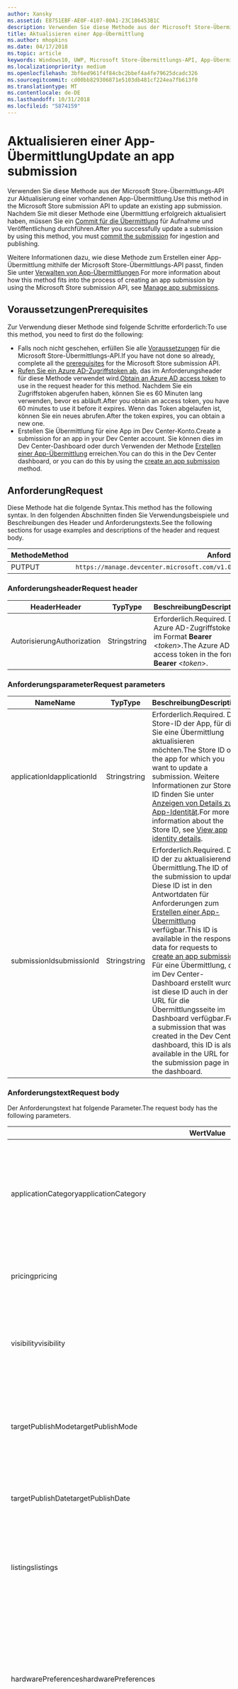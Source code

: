 ```yaml
---
author: Xansky
ms.assetid: E8751EBF-AE0F-4107-80A1-23C186453B1C
description: Verwenden Sie diese Methode aus der Microsoft Store-Übermittlungs-API zur Aktualisierung einer vorhandenen App-Übermittlung.
title: Aktualisieren einer App-Übermittlung
ms.author: mhopkins
ms.date: 04/17/2018
ms.topic: article
keywords: Windows10, UWP, Microsoft Store-Übermittlungs-API, App-Übermittlung, Aktualisieren
ms.localizationpriority: medium
ms.openlocfilehash: 3bf6ed961f4f84cbc2bbef4a4fe79625dcadc326
ms.sourcegitcommit: cd00bb829306871e5103db481cf224ea7fb613f0
ms.translationtype: MT
ms.contentlocale: de-DE
ms.lasthandoff: 10/31/2018
ms.locfileid: "5874159"
---
```

# <a name="update-an-app-submission"></a><span data-ttu-id="8a583-104">Aktualisieren einer App-Übermittlung</span><span class="sxs-lookup"><span data-stu-id="8a583-104">Update an app submission</span></span>

<span data-ttu-id="8a583-105">Verwenden Sie diese Methode aus der Microsoft Store-Übermittlungs-API zur Aktualisierung einer vorhandenen App-Übermittlung.</span><span class="sxs-lookup"><span data-stu-id="8a583-105">Use this method in the Microsoft Store submission API to update an existing app submission.</span></span> <span data-ttu-id="8a583-106">Nachdem Sie mit dieser Methode eine Übermittlung erfolgreich aktualisiert haben, müssen Sie ein [Commit für die Übermittlung](commit-an-app-submission.md) für Aufnahme und Veröffentlichung durchführen.</span><span class="sxs-lookup"><span data-stu-id="8a583-106">After you successfully update a submission by using this method, you must [commit the submission](commit-an-app-submission.md) for ingestion and publishing.</span></span>

<span data-ttu-id="8a583-107">Weitere Informationen dazu, wie diese Methode zum Erstellen einer App-Übermittlung mithilfe der Microsoft Store-Übermittlungs-API passt, finden Sie unter [Verwalten von App-Übermittlungen](manage-app-submissions.md).</span><span class="sxs-lookup"><span data-stu-id="8a583-107">For more information about how this method fits into the process of creating an app submission by using the Microsoft Store submission API, see [Manage app submissions](manage-app-submissions.md).</span></span>

## <a name="prerequisites"></a><span data-ttu-id="8a583-108">Voraussetzungen</span><span class="sxs-lookup"><span data-stu-id="8a583-108">Prerequisites</span></span>

<span data-ttu-id="8a583-109">Zur Verwendung dieser Methode sind folgende Schritte erforderlich:</span><span class="sxs-lookup"><span data-stu-id="8a583-109">To use this method, you need to first do the following:</span></span>

* <span data-ttu-id="8a583-110">Falls noch nicht geschehen, erfüllen Sie alle [Voraussetzungen](create-and-manage-submissions-using-windows-store-services.md#prerequisites) für die Microsoft Store-Übermittlungs-API.</span><span class="sxs-lookup"><span data-stu-id="8a583-110">If you have not done so already, complete all the [prerequisites](create-and-manage-submissions-using-windows-store-services.md#prerequisites) for the Microsoft Store submission API.</span></span>
* <span data-ttu-id="8a583-111">[Rufen Sie ein Azure AD-Zugriffstoken ab](create-and-manage-submissions-using-windows-store-services.md#obtain-an-azure-ad-access-token), das im Anforderungsheader für diese Methode verwendet wird.</span><span class="sxs-lookup"><span data-stu-id="8a583-111">[Obtain an Azure AD access token](create-and-manage-submissions-using-windows-store-services.md#obtain-an-azure-ad-access-token) to use in the request header for this method.</span></span> <span data-ttu-id="8a583-112">Nachdem Sie ein Zugriffstoken abgerufen haben, können Sie es 60 Minuten lang verwenden, bevor es abläuft.</span><span class="sxs-lookup"><span data-stu-id="8a583-112">After you obtain an access token, you have 60 minutes to use it before it expires.</span></span> <span data-ttu-id="8a583-113">Wenn das Token abgelaufen ist, können Sie ein neues abrufen.</span><span class="sxs-lookup"><span data-stu-id="8a583-113">After the token expires, you can obtain a new one.</span></span>
* <span data-ttu-id="8a583-114">Erstellen Sie Übermittlung für eine App im Dev Center-Konto.</span><span class="sxs-lookup"><span data-stu-id="8a583-114">Create a submission for an app in your Dev Center account.</span></span> <span data-ttu-id="8a583-115">Sie können dies im Dev Center-Dashboard oder durch Verwenden der Methode [Erstellen einer App-Übermittlung](create-an-app-submission.md) erreichen.</span><span class="sxs-lookup"><span data-stu-id="8a583-115">You can do this in the Dev Center dashboard, or you can do this by using the [create an app submission](create-an-app-submission.md) method.</span></span>

## <a name="request"></a><span data-ttu-id="8a583-116">Anforderung</span><span class="sxs-lookup"><span data-stu-id="8a583-116">Request</span></span>

<span data-ttu-id="8a583-117">Diese Methode hat die folgende Syntax.</span><span class="sxs-lookup"><span data-stu-id="8a583-117">This method has the following syntax.</span></span> <span data-ttu-id="8a583-118">In den folgenden Abschnitten finden Sie Verwendungsbeispiele und Beschreibungen des Header und Anforderungstexts.</span><span class="sxs-lookup"><span data-stu-id="8a583-118">See the following sections for usage examples and descriptions of the header and request body.</span></span>

| <span data-ttu-id="8a583-119">Methode</span><span class="sxs-lookup"><span data-stu-id="8a583-119">Method</span></span> | <span data-ttu-id="8a583-120">Anforderungs-URI</span><span class="sxs-lookup"><span data-stu-id="8a583-120">Request URI</span></span>                                                      |
|--------|------------------------------------------------------------------|
| <span data-ttu-id="8a583-121">PUT</span><span class="sxs-lookup"><span data-stu-id="8a583-121">PUT</span></span>   | ```https://manage.devcenter.microsoft.com/v1.0/my/applications/{applicationId}/submissions/{submissionId}  ``` |


### <a name="request-header"></a><span data-ttu-id="8a583-122">Anforderungsheader</span><span class="sxs-lookup"><span data-stu-id="8a583-122">Request header</span></span>

| <span data-ttu-id="8a583-123">Header</span><span class="sxs-lookup"><span data-stu-id="8a583-123">Header</span></span>        | <span data-ttu-id="8a583-124">Typ</span><span class="sxs-lookup"><span data-stu-id="8a583-124">Type</span></span>   | <span data-ttu-id="8a583-125">Beschreibung</span><span class="sxs-lookup"><span data-stu-id="8a583-125">Description</span></span>                                                                 |
|---------------|--------|-----------------------------------------------------------------------------|
| <span data-ttu-id="8a583-126">Autorisierung</span><span class="sxs-lookup"><span data-stu-id="8a583-126">Authorization</span></span> | <span data-ttu-id="8a583-127">String</span><span class="sxs-lookup"><span data-stu-id="8a583-127">string</span></span> | <span data-ttu-id="8a583-128">Erforderlich.</span><span class="sxs-lookup"><span data-stu-id="8a583-128">Required.</span></span> <span data-ttu-id="8a583-129">Das Azure AD-Zugriffstoken im Format **Bearer** &lt;*token*&gt;.</span><span class="sxs-lookup"><span data-stu-id="8a583-129">The Azure AD access token in the form **Bearer** &lt;*token*&gt;.</span></span> |


### <a name="request-parameters"></a><span data-ttu-id="8a583-130">Anforderungsparameter</span><span class="sxs-lookup"><span data-stu-id="8a583-130">Request parameters</span></span>

| <span data-ttu-id="8a583-131">Name</span><span class="sxs-lookup"><span data-stu-id="8a583-131">Name</span></span>        | <span data-ttu-id="8a583-132">Typ</span><span class="sxs-lookup"><span data-stu-id="8a583-132">Type</span></span>   | <span data-ttu-id="8a583-133">Beschreibung</span><span class="sxs-lookup"><span data-stu-id="8a583-133">Description</span></span>                                                                 |
|---------------|--------|-----------------------------------------------------------------------------|
| <span data-ttu-id="8a583-134">applicationId</span><span class="sxs-lookup"><span data-stu-id="8a583-134">applicationId</span></span> | <span data-ttu-id="8a583-135">String</span><span class="sxs-lookup"><span data-stu-id="8a583-135">string</span></span> | <span data-ttu-id="8a583-136">Erforderlich.</span><span class="sxs-lookup"><span data-stu-id="8a583-136">Required.</span></span> <span data-ttu-id="8a583-137">Die Store-ID der App, für die Sie eine Übermittlung aktualisieren möchten.</span><span class="sxs-lookup"><span data-stu-id="8a583-137">The Store ID of the app for which you want to update a submission.</span></span> <span data-ttu-id="8a583-138">Weitere Informationen zur Store-ID finden Sie unter [Anzeigen von Details zur App-Identität](https://msdn.microsoft.com/windows/uwp/publish/view-app-identity-details).</span><span class="sxs-lookup"><span data-stu-id="8a583-138">For more information about the Store ID, see [View app identity details](https://msdn.microsoft.com/windows/uwp/publish/view-app-identity-details).</span></span>  |
| <span data-ttu-id="8a583-139">submissionId</span><span class="sxs-lookup"><span data-stu-id="8a583-139">submissionId</span></span> | <span data-ttu-id="8a583-140">String</span><span class="sxs-lookup"><span data-stu-id="8a583-140">string</span></span> | <span data-ttu-id="8a583-141">Erforderlich.</span><span class="sxs-lookup"><span data-stu-id="8a583-141">Required.</span></span> <span data-ttu-id="8a583-142">Die ID der zu aktualisierenden Übermittlung.</span><span class="sxs-lookup"><span data-stu-id="8a583-142">The ID of the submission to update.</span></span> <span data-ttu-id="8a583-143">Diese ID ist in den Antwortdaten für Anforderungen zum [Erstellen einer App-Übermittlung](create-an-app-submission.md) verfügbar.</span><span class="sxs-lookup"><span data-stu-id="8a583-143">This ID is available in the response data for requests to [create an app submission](create-an-app-submission.md).</span></span> <span data-ttu-id="8a583-144">Für eine Übermittlung, die im Dev Center-Dashboard erstellt wurde, ist diese ID auch in der URL für die Übermittlungsseite im Dashboard verfügbar.</span><span class="sxs-lookup"><span data-stu-id="8a583-144">For a submission that was created in the Dev Center dashboard, this ID is also available in the URL for the submission page in the dashboard.</span></span>  |


### <a name="request-body"></a><span data-ttu-id="8a583-145">Anforderungstext</span><span class="sxs-lookup"><span data-stu-id="8a583-145">Request body</span></span>

<span data-ttu-id="8a583-146">Der Anforderungstext hat folgende Parameter.</span><span class="sxs-lookup"><span data-stu-id="8a583-146">The request body has the following parameters.</span></span>

| <span data-ttu-id="8a583-147">Wert</span><span class="sxs-lookup"><span data-stu-id="8a583-147">Value</span></span>      | <span data-ttu-id="8a583-148">Typ</span><span class="sxs-lookup"><span data-stu-id="8a583-148">Type</span></span>   | <span data-ttu-id="8a583-149">Beschreibung</span><span class="sxs-lookup"><span data-stu-id="8a583-149">Description</span></span>                                                                                                                                                                                                                                                                         |
|------------|--------|----------------------------------------------------------------------------------------------------------------------------------------------------------------------------------------------------------------------------------------------------------------------------------------|
| <span data-ttu-id="8a583-150">applicationCategory</span><span class="sxs-lookup"><span data-stu-id="8a583-150">applicationCategory</span></span>           | <span data-ttu-id="8a583-151">string</span><span class="sxs-lookup"><span data-stu-id="8a583-151">string</span></span>  |   <span data-ttu-id="8a583-152">Eine Zeichenfolge, die [Kategorie und/oder Unterkategorie](https://msdn.microsoft.com/windows/uwp/publish/category-and-subcategory-table) für Ihre App angibt.</span><span class="sxs-lookup"><span data-stu-id="8a583-152">A string that specifies the [category and/or subcategory](https://msdn.microsoft.com/windows/uwp/publish/category-and-subcategory-table) for your app.</span></span> <span data-ttu-id="8a583-153">Kategorien und Unterkategorien werden mit einem Unterstrich "_" zu einer einzigen Zeichenfolge zusammengefasst, z.B. **BooksAndReference_EReader**.</span><span class="sxs-lookup"><span data-stu-id="8a583-153">Categories and subcategories are combined into a single string with the underscore '_' character, such as **BooksAndReference_EReader**.</span></span>      |  
| <span data-ttu-id="8a583-154">pricing</span><span class="sxs-lookup"><span data-stu-id="8a583-154">pricing</span></span>           |  <span data-ttu-id="8a583-155">object</span><span class="sxs-lookup"><span data-stu-id="8a583-155">object</span></span>  | <span data-ttu-id="8a583-156">Ein Objekt, das Preisinfos für die App enthält.</span><span class="sxs-lookup"><span data-stu-id="8a583-156">An object that contains pricing info for the app.</span></span> <span data-ttu-id="8a583-157">Weitere Informationen finden Sie im Abschnitt [Preisressource](manage-app-submissions.md#pricing-object).</span><span class="sxs-lookup"><span data-stu-id="8a583-157">For more information, see the [Pricing resource](manage-app-submissions.md#pricing-object) section.</span></span>       |   
| <span data-ttu-id="8a583-158">visibility</span><span class="sxs-lookup"><span data-stu-id="8a583-158">visibility</span></span>           |  <span data-ttu-id="8a583-159">string</span><span class="sxs-lookup"><span data-stu-id="8a583-159">string</span></span>  |  <span data-ttu-id="8a583-160">Die Sichtbarkeit der App.</span><span class="sxs-lookup"><span data-stu-id="8a583-160">The visibility of the app.</span></span> <span data-ttu-id="8a583-161">Folgende Werte sind möglich:</span><span class="sxs-lookup"><span data-stu-id="8a583-161">This can be one of the following values:</span></span> <ul><li><span data-ttu-id="8a583-162">Hidden</span><span class="sxs-lookup"><span data-stu-id="8a583-162">Hidden</span></span></li><li><span data-ttu-id="8a583-163">Public</span><span class="sxs-lookup"><span data-stu-id="8a583-163">Public</span></span></li><li><span data-ttu-id="8a583-164">Private</span><span class="sxs-lookup"><span data-stu-id="8a583-164">Private</span></span></li><li><span data-ttu-id="8a583-165">NotSet</span><span class="sxs-lookup"><span data-stu-id="8a583-165">NotSet</span></span></li></ul>       |   
| <span data-ttu-id="8a583-166">targetPublishMode</span><span class="sxs-lookup"><span data-stu-id="8a583-166">targetPublishMode</span></span>           | <span data-ttu-id="8a583-167">string</span><span class="sxs-lookup"><span data-stu-id="8a583-167">string</span></span>  | <span data-ttu-id="8a583-168">Der Publish-Modus für die Übermittlung.</span><span class="sxs-lookup"><span data-stu-id="8a583-168">The publish mode for the submission.</span></span> <span data-ttu-id="8a583-169">Folgende Werte sind möglich:</span><span class="sxs-lookup"><span data-stu-id="8a583-169">This can be one of the following values:</span></span> <ul><li><span data-ttu-id="8a583-170">Immediate</span><span class="sxs-lookup"><span data-stu-id="8a583-170">Immediate</span></span></li><li><span data-ttu-id="8a583-171">Manual</span><span class="sxs-lookup"><span data-stu-id="8a583-171">Manual</span></span></li><li><span data-ttu-id="8a583-172">SpecificDate</span><span class="sxs-lookup"><span data-stu-id="8a583-172">SpecificDate</span></span></li></ul> |
| <span data-ttu-id="8a583-173">targetPublishDate</span><span class="sxs-lookup"><span data-stu-id="8a583-173">targetPublishDate</span></span>           | <span data-ttu-id="8a583-174">string</span><span class="sxs-lookup"><span data-stu-id="8a583-174">string</span></span>  | <span data-ttu-id="8a583-175">Das Veröffentlichungsdatum der Übermittlung im ISO 8601-Format, wenn *TargetPublishMode* den Wert SpecificDate hat.</span><span class="sxs-lookup"><span data-stu-id="8a583-175">The publish date for the submission in ISO 8601 format, if the *targetPublishMode* is set to SpecificDate.</span></span>  |  
| <span data-ttu-id="8a583-176">listings</span><span class="sxs-lookup"><span data-stu-id="8a583-176">listings</span></span>           |   <span data-ttu-id="8a583-177">object</span><span class="sxs-lookup"><span data-stu-id="8a583-177">object</span></span>  |  <span data-ttu-id="8a583-178">Ein Wörterbuch von Schlüssel-Wert-Paaren, wobei ein Schlüssel ein Ländercode und ein Wert eine [Eintragsressourcen](manage-app-submissions.md#listing-object)-Objekt ist, das Eintragsinfos für die App enthält.</span><span class="sxs-lookup"><span data-stu-id="8a583-178">A dictionary of key and value pairs, where each key is a country code and each value is a [Listing resource](manage-app-submissions.md#listing-object) object that contains listing info for the app.</span></span>       |   
| <span data-ttu-id="8a583-179">hardwarePreferences</span><span class="sxs-lookup"><span data-stu-id="8a583-179">hardwarePreferences</span></span>           |  <span data-ttu-id="8a583-180">array</span><span class="sxs-lookup"><span data-stu-id="8a583-180">array</span></span>  |   <span data-ttu-id="8a583-181">Ein Array von Zeichenfolgen, die die [Hardwareeinstellungen](https://msdn.microsoft.com/windows/uwp/publish/enter-app-properties#hardware_preferences) für die App definieren.</span><span class="sxs-lookup"><span data-stu-id="8a583-181">An array of strings that define the [hardware preferences](https://msdn.microsoft.com/windows/uwp/publish/enter-app-properties#hardware_preferences) for your app.</span></span> <span data-ttu-id="8a583-182">Folgende Werte sind möglich:</span><span class="sxs-lookup"><span data-stu-id="8a583-182">This can be one of the following values:</span></span> <ul><li><span data-ttu-id="8a583-183">Touch</span><span class="sxs-lookup"><span data-stu-id="8a583-183">Touch</span></span></li><li><span data-ttu-id="8a583-184">Keyboard</span><span class="sxs-lookup"><span data-stu-id="8a583-184">Keyboard</span></span></li><li><span data-ttu-id="8a583-185">Mouse</span><span class="sxs-lookup"><span data-stu-id="8a583-185">Mouse</span></span></li><li><span data-ttu-id="8a583-186">Camera</span><span class="sxs-lookup"><span data-stu-id="8a583-186">Camera</span></span></li><li><span data-ttu-id="8a583-187">NfcHce</span><span class="sxs-lookup"><span data-stu-id="8a583-187">NfcHce</span></span></li><li><span data-ttu-id="8a583-188">Nfc</span><span class="sxs-lookup"><span data-stu-id="8a583-188">Nfc</span></span></li><li><span data-ttu-id="8a583-189">BluetoothLE</span><span class="sxs-lookup"><span data-stu-id="8a583-189">BluetoothLE</span></span></li><li><span data-ttu-id="8a583-190">Telephony</span><span class="sxs-lookup"><span data-stu-id="8a583-190">Telephony</span></span></li></ul>     |   
| <span data-ttu-id="8a583-191">automaticBackupEnabled</span><span class="sxs-lookup"><span data-stu-id="8a583-191">automaticBackupEnabled</span></span>           |  <span data-ttu-id="8a583-192">boolean</span><span class="sxs-lookup"><span data-stu-id="8a583-192">boolean</span></span>  |   <span data-ttu-id="8a583-193">Gibt an, ob Windows die App-Daten in automatische Sicherungen auf OneDrive aufnehmen können.</span><span class="sxs-lookup"><span data-stu-id="8a583-193">Indicates whether Windows can include your app's data in automatic backups to OneDrive.</span></span> <span data-ttu-id="8a583-194">Weitere Informationen finden Sie unter [App-Deklarationen](https://msdn.microsoft.com/windows/uwp/publish/app-declarations).</span><span class="sxs-lookup"><span data-stu-id="8a583-194">For more information, see [App declarations](https://msdn.microsoft.com/windows/uwp/publish/app-declarations).</span></span>   |   
| <span data-ttu-id="8a583-195">canInstallOnRemovableMedia</span><span class="sxs-lookup"><span data-stu-id="8a583-195">canInstallOnRemovableMedia</span></span>           |  <span data-ttu-id="8a583-196">boolean</span><span class="sxs-lookup"><span data-stu-id="8a583-196">boolean</span></span>  |   <span data-ttu-id="8a583-197">Gibt an, ob Kunden die App auf Wechselmedien installieren können.</span><span class="sxs-lookup"><span data-stu-id="8a583-197">Indicates whether customers can install your app to removable storage.</span></span> <span data-ttu-id="8a583-198">Weitere Informationen finden Sie unter [App-Deklarationen](https://msdn.microsoft.com/windows/uwp/publish/app-declarations).</span><span class="sxs-lookup"><span data-stu-id="8a583-198">For more information, see [App declarations](https://msdn.microsoft.com/windows/uwp/publish/app-declarations).</span></span>     |   
| <span data-ttu-id="8a583-199">isGameDvrEnabled</span><span class="sxs-lookup"><span data-stu-id="8a583-199">isGameDvrEnabled</span></span>           |  <span data-ttu-id="8a583-200">boolean</span><span class="sxs-lookup"><span data-stu-id="8a583-200">boolean</span></span> |   <span data-ttu-id="8a583-201">Gibt an, ob game DVR für die App aktiviert ist.</span><span class="sxs-lookup"><span data-stu-id="8a583-201">Indicates whether game DVR is enabled for the app.</span></span>    |   
| <span data-ttu-id="8a583-202">gamingOptions</span><span class="sxs-lookup"><span data-stu-id="8a583-202">gamingOptions</span></span>           |  <span data-ttu-id="8a583-203">Objekt</span><span class="sxs-lookup"><span data-stu-id="8a583-203">object</span></span> |   <span data-ttu-id="8a583-204">Ein Array mit einer [Spieloptionenressource](manage-app-submissions.md#gaming-options-object), die spielbezogene Einstellungen für die App definiert.</span><span class="sxs-lookup"><span data-stu-id="8a583-204">An array that contains one [gaming options resource](manage-app-submissions.md#gaming-options-object) that defines game-related settings for the app.</span></span>     |   
| <span data-ttu-id="8a583-205">hasExternalInAppProducts</span><span class="sxs-lookup"><span data-stu-id="8a583-205">hasExternalInAppProducts</span></span>           |     <span data-ttu-id="8a583-206">Boolescher Wert</span><span class="sxs-lookup"><span data-stu-id="8a583-206">boolean</span></span>          |   <span data-ttu-id="8a583-207">Gibt an, ob die App Benutzern Käufe außerhalb des Microsoft Store-e-Commerce-Systems gestattet.</span><span class="sxs-lookup"><span data-stu-id="8a583-207">Indicates whether your app allows users to make purchase outside the Microsoft Store commerce system.</span></span> <span data-ttu-id="8a583-208">Weitere Informationen finden Sie unter [App-Deklarationen](https://msdn.microsoft.com/windows/uwp/publish/app-declarations).</span><span class="sxs-lookup"><span data-stu-id="8a583-208">For more information, see [App declarations](https://msdn.microsoft.com/windows/uwp/publish/app-declarations).</span></span>     |   
| <span data-ttu-id="8a583-209">meetAccessibilityGuidelines</span><span class="sxs-lookup"><span data-stu-id="8a583-209">meetAccessibilityGuidelines</span></span>           |    <span data-ttu-id="8a583-210">boolean</span><span class="sxs-lookup"><span data-stu-id="8a583-210">boolean</span></span>           |  <span data-ttu-id="8a583-211">Gibt an, ob getestet wurde, ob die App die Richtlinien zur Barrierefreiheit erfüllt.</span><span class="sxs-lookup"><span data-stu-id="8a583-211">Indicates whether your app has been tested to meet accessibility guidelines.</span></span> <span data-ttu-id="8a583-212">Weitere Informationen finden Sie unter [App-Deklarationen](https://msdn.microsoft.com/windows/uwp/publish/app-declarations).</span><span class="sxs-lookup"><span data-stu-id="8a583-212">For more information, see [App declarations](https://msdn.microsoft.com/windows/uwp/publish/app-declarations).</span></span>      |   
| <span data-ttu-id="8a583-213">notesForCertification</span><span class="sxs-lookup"><span data-stu-id="8a583-213">notesForCertification</span></span>           |  <span data-ttu-id="8a583-214">string</span><span class="sxs-lookup"><span data-stu-id="8a583-214">string</span></span>  |   <span data-ttu-id="8a583-215">Enthält [Hinweise zur Zertifizierung](https://msdn.microsoft.com/windows/uwp/publish/notes-for-certification) für Ihre App.</span><span class="sxs-lookup"><span data-stu-id="8a583-215">Contains [notes for certification](https://msdn.microsoft.com/windows/uwp/publish/notes-for-certification) for your app.</span></span>    |    
| <span data-ttu-id="8a583-216">applicationPackages</span><span class="sxs-lookup"><span data-stu-id="8a583-216">applicationPackages</span></span>           |   <span data-ttu-id="8a583-217">array</span><span class="sxs-lookup"><span data-stu-id="8a583-217">array</span></span>  | <span data-ttu-id="8a583-218">Enthält Objekte, die Details über die einzelnen Pakete der Übermittlung bereitstellen.</span><span class="sxs-lookup"><span data-stu-id="8a583-218">Contains objects that provide details about each package in the submission.</span></span> <span data-ttu-id="8a583-219">Weitere Informationen finden Sie unten im Abschnitt [Anwendungspaket](manage-app-submissions.md#application-package-object).</span><span class="sxs-lookup"><span data-stu-id="8a583-219">For more information, see the [Application package](manage-app-submissions.md#application-package-object) section.</span></span> <span data-ttu-id="8a583-220">Beim Aufruf dieser Methode zur Aktualisierung einer App-Übermittlung sind im Antworttext nur die *fileName*-, *fileStatus*-, *minimumDirectXVersion*- und *minimumSystemRam*-Werte dieser Objekte erforderlich.</span><span class="sxs-lookup"><span data-stu-id="8a583-220">When calling this method to update an app submission, only the *fileName*, *fileStatus*, *minimumDirectXVersion*, and *minimumSystemRam* values of these objects are required in the request body.</span></span> <span data-ttu-id="8a583-221">Die übrigen Werte werden von Dev Center aufgefüllt.</span><span class="sxs-lookup"><span data-stu-id="8a583-221">The other values are populated by Dev Center.</span></span>   |    
| <span data-ttu-id="8a583-222">packageDeliveryOptions</span><span class="sxs-lookup"><span data-stu-id="8a583-222">packageDeliveryOptions</span></span>    | <span data-ttu-id="8a583-223">object</span><span class="sxs-lookup"><span data-stu-id="8a583-223">object</span></span>  | <span data-ttu-id="8a583-224">Enthält den schrittweisen Paketrollout sowie erforderliche Einstellungen für die Übermittlung.</span><span class="sxs-lookup"><span data-stu-id="8a583-224">Contains gradual package rollout and mandatory update settings for the submission.</span></span> <span data-ttu-id="8a583-225">Weitere Informationen finden Sie unter [options-Objekt für die Paketübermittlung](manage-app-submissions.md#package-delivery-options-object).</span><span class="sxs-lookup"><span data-stu-id="8a583-225">For more information, see [Package delivery options object](manage-app-submissions.md#package-delivery-options-object).</span></span>  |
| <span data-ttu-id="8a583-226">enterpriseLicensing</span><span class="sxs-lookup"><span data-stu-id="8a583-226">enterpriseLicensing</span></span>           |  <span data-ttu-id="8a583-227">string</span><span class="sxs-lookup"><span data-stu-id="8a583-227">string</span></span>  |  <span data-ttu-id="8a583-228">Einer der [Werte für Enterprise-Lizenzierung](manage-app-submissions.md#enterprise-licensing), die das Verhalten der Enterprise-Lizenzierung für die App angeben.</span><span class="sxs-lookup"><span data-stu-id="8a583-228">One of the [enterprise licensing values](manage-app-submissions.md#enterprise-licensing) values that indicate the enterprise licensing behavior for the app.</span></span>  |    
| <span data-ttu-id="8a583-229">allowMicrosftDecideAppAvailabilityToFutureDeviceFamilies</span><span class="sxs-lookup"><span data-stu-id="8a583-229">allowMicrosftDecideAppAvailabilityToFutureDeviceFamilies</span></span>           |  <span data-ttu-id="8a583-230">boolean</span><span class="sxs-lookup"><span data-stu-id="8a583-230">boolean</span></span>   |  <span data-ttu-id="8a583-231">Gibt an, ob Microsoft [die App für zukünftige Windows10-Gerätefamilien verfügbar machen](https://msdn.microsoft.com/windows/uwp/publish/set-app-pricing-and-availability#windows-10-device-families) darf.</span><span class="sxs-lookup"><span data-stu-id="8a583-231">Indicates whether Microsoft is allowed to [make the app available to future Windows 10 device families](https://msdn.microsoft.com/windows/uwp/publish/set-app-pricing-and-availability#windows-10-device-families).</span></span>    |    
| <span data-ttu-id="8a583-232">allowTargetFutureDeviceFamilies</span><span class="sxs-lookup"><span data-stu-id="8a583-232">allowTargetFutureDeviceFamilies</span></span>           | <span data-ttu-id="8a583-233">boolean</span><span class="sxs-lookup"><span data-stu-id="8a583-233">boolean</span></span>   |  <span data-ttu-id="8a583-234">Gibt an, ob die App [auf zukünftige Windows10-Gerätefamilien abzielen](https://msdn.microsoft.com/windows/uwp/publish/set-app-pricing-and-availability#windows-10-device-families) darf.</span><span class="sxs-lookup"><span data-stu-id="8a583-234">Indicates whether your app is allowed to [target future Windows 10 device families](https://msdn.microsoft.com/windows/uwp/publish/set-app-pricing-and-availability#windows-10-device-families).</span></span>     |   
| <span data-ttu-id="8a583-235">trailers</span><span class="sxs-lookup"><span data-stu-id="8a583-235">trailers</span></span>           |  <span data-ttu-id="8a583-236">Array</span><span class="sxs-lookup"><span data-stu-id="8a583-236">array</span></span> |   <span data-ttu-id="8a583-237">Ein Array mit [Trailerressourcen](manage-app-submissions.md#trailer-object), die Videotrailer für den App-Eintrag darstellen.</span><span class="sxs-lookup"><span data-stu-id="8a583-237">An array that contains up to [trailer resources](manage-app-submissions.md#trailer-object) that represent video trailers for the app listing.</span></span>   |   


### <a name="request-example"></a><span data-ttu-id="8a583-238">Anforderungsbeispiel</span><span class="sxs-lookup"><span data-stu-id="8a583-238">Request example</span></span>

<span data-ttu-id="8a583-239">Im folgenden Beispiel wird die Aktualisierung einer App-Übermittlung veranschaulicht.</span><span class="sxs-lookup"><span data-stu-id="8a583-239">The following example demonstrates how to update an app submission.</span></span>

```json
PUT https://manage.devcenter.microsoft.com/v1.0/my/applications/9NBLGGH4R315/submissions/1152921504621230023 HTTP/1.1
Authorization: Bearer <your access token>
Content-Type: application/json
{
  "applicationCategory": "BooksAndReference_EReader",
  "pricing": {
    "trialPeriod": "FifteenDays",
    "marketSpecificPricings": {},
    "sales": [],
    "priceId": "Tier2"
  },
  "visibility": "Public",
  "targetPublishMode": "Manual",
  "targetPublishDate": "1601-01-01T00:00:00Z",
  "listings": {
    "en-us": {
      "baseListing": {
        "copyrightAndTrademarkInfo": "",
        "keywords": [
              "epub"
            ],
        "licenseTerms": "",
        "privacyPolicy": "",
        "supportContact": "",
        "websiteUrl": "",
        "description": "Description",
        "features": [
              "Free ebook reader"
            ],
        "releaseNotes": "",
        "images": [
          {
            "fileName": "contoso.png",
            "fileStatus": "Uploaded",
            "id": "1152921504672272757",
            "imageType": "Screenshot"
          }
        ],
        "recommendedHardware": [],
        "title": "Contoso ebook reader"
      },
      "platformOverrides": {
        "Windows81": {
          "description": "Ebook reader for Windows 8.1"
        }
      }
    }
  },
  "hardwarePreferences": [
    "Touch"
  ],
  "automaticBackupEnabled": false,
  "canInstallOnRemovableMedia": true,
  "isGameDvrEnabled": false,
  "gamingOptions": [],
  "hasExternalInAppProducts": false,
  "meetAccessibilityGuidelines": true,
  "notesForCertification": "",
  "applicationPackages": [
    {
      "fileName": "contoso_app.appx",
      "fileStatus": "PendingUpload",
      "minimumDirectXVersion": "None",
      "minimumSystemRam": "None"
    }
  ],
  "packageDeliveryOptions": {
    "packageRollout": {
        "isPackageRollout": false,
        "packageRolloutPercentage": 0.0,
        "packageRolloutStatus": "PackageRolloutNotStarted",
        "fallbackSubmissionId": "0"
    },
    "isMandatoryUpdate": false,
    "mandatoryUpdateEffectiveDate": "1601-01-01T00:00:00.0000000Z"
  },
  "enterpriseLicensing": "Online",
  "allowMicrosoftDecideAppAvailabilityToFutureDeviceFamilies": true,
  "allowTargetFutureDeviceFamilies": {
    "Desktop": false,
    "Mobile": true,
    "Holographic": true,
    "Xbox": false,
    "Team": true
  },
  "trailers": []
}
```

## <a name="response"></a><span data-ttu-id="8a583-240">Antwort</span><span class="sxs-lookup"><span data-stu-id="8a583-240">Response</span></span>

<span data-ttu-id="8a583-241">Das folgende Beispiel veranschaulicht den JSON-Antworttext für einen erfolgreichen Aufruf dieser Methode.</span><span class="sxs-lookup"><span data-stu-id="8a583-241">The following example demonstrates the JSON response body for a successful call to this method.</span></span> <span data-ttu-id="8a583-242">Der Antworttext enthält Informationen zur aktualisierten Übermittlung.</span><span class="sxs-lookup"><span data-stu-id="8a583-242">The response body contains information about the updated submission.</span></span> <span data-ttu-id="8a583-243">Weitere Informationen zu den Werten im Antworttext finden Sie unter [App-Übermittlungsressource](manage-app-submissions.md#app-submission-object).</span><span class="sxs-lookup"><span data-stu-id="8a583-243">For more details about the values in the response body, see [App submission resource](manage-app-submissions.md#app-submission-object).</span></span>

```json
{
  "id": "1152921504621243540",
  "applicationCategory": "BooksAndReference_EReader",
  "pricing": {
    "trialPeriod": "FifteenDays",
    "marketSpecificPricings": {},
    "sales": [],
    "priceId": "Tier2"
  },
  "visibility": "Public",
  "targetPublishMode": "Manual",
  "targetPublishDate": "1601-01-01T00:00:00Z",
  "listings": {
    "en-us": {
      "baseListing": {
        "copyrightAndTrademarkInfo": "",
        "keywords": [
           "epub"
        ],
        "licenseTerms": "",
        "privacyPolicy": "",
        "supportContact": "",
        "websiteUrl": "",
        "description": "Description",
        "features": [
          "Free ebook reader"
        ],
        "releaseNotes": "",
        "images": [
          {
            "fileName": "contoso.png",
            "fileStatus": "Uploaded",
            "id": "1152921504672272757",
            "imageType": "Screenshot"
          }
        ],
        "recommendedHardware": [],
        "title": "Contoso ebook reader"
      },
      "platformOverrides": {
        "Windows81": {
          "description": "Ebook reader for Windows 8.1",
        }
      }
    }
  },
  "hardwarePreferences": [
    "Touch"
  ],
  "automaticBackupEnabled": false,
  "canInstallOnRemovableMedia": true,
  "isGameDvrEnabled": false,
  "gamingOptions": [],
  "hasExternalInAppProducts": false,
  "meetAccessibilityGuidelines": true,
  "notesForCertification": "",
  "status": "PendingCommit",
  "statusDetails": {
    "errors": [],
    "warnings": [],
    "certificationReports": []
  },
  "fileUploadUrl": "https://productingestionbin1.blob.core.windows.net/ingestion/387a9ea8-a412-43a9-8fb3-a38d03eb483d?sv=2014-02-14&sr=b&sig=sdd12JmoaT6BhvC%2BZUrwRweA%2Fkvj%2BEBCY09C2SZZowg%3D&se=2016-06-17T18:32:26Z&sp=rwl",
  "applicationPackages": [
    {
      "fileName": "contoso_app.appx",
      "fileStatus": "PendingUpload",
      "id": "1152921504620138797",
      "version": "1.0.0.0",
      "architecture": "ARM",
      "languages": [
        "en-US"
      ],
      "capabilities": [
        "ID_RESOLUTION_HD720P",
        "ID_RESOLUTION_WVGA",
        "ID_RESOLUTION_WXGA"
      ],
      "minimumDirectXVersion": "None",
      "minimumSystemRam": "None",
      "targetDeviceFamilies": [
        "Windows.Mobile min version 10.0.10240.0"
      ]
    }
  ],
  "packageDeliveryOptions": {
    "packageRollout": {
        "isPackageRollout": false,
        "packageRolloutPercentage": 0.0,
        "packageRolloutStatus": "PackageRolloutNotStarted",
        "fallbackSubmissionId": "0"
    },
    "isMandatoryUpdate": false,
    "mandatoryUpdateEffectiveDate": "1601-01-01T00:00:00.0000000Z"
  },
  "enterpriseLicensing": "Online",
  "allowMicrosoftDecideAppAvailabilityToFutureDeviceFamilies": true,
  "allowTargetFutureDeviceFamilies": {
    "Desktop": false,
    "Mobile": true,
    "Holographic": true,
    "Xbox": false,
    "Team": true
  },
  "friendlyName": "Submission 2",
  "trailers": []
}
```

## <a name="error-codes"></a><span data-ttu-id="8a583-244">Fehlercodes</span><span class="sxs-lookup"><span data-stu-id="8a583-244">Error codes</span></span>

<span data-ttu-id="8a583-245">Wenn die Anforderung nicht erfolgreich abgeschlossen werden kann, enthält die Antwort einen der folgenden HTTP-Fehlercodes.</span><span class="sxs-lookup"><span data-stu-id="8a583-245">If the request cannot be successfully completed, the response will contain one of the following HTTP error codes.</span></span>

| <span data-ttu-id="8a583-246">Fehlercode</span><span class="sxs-lookup"><span data-stu-id="8a583-246">Error code</span></span> |  <span data-ttu-id="8a583-247">Beschreibung</span><span class="sxs-lookup"><span data-stu-id="8a583-247">Description</span></span>   |
|--------|------------------|
| <span data-ttu-id="8a583-248">400</span><span class="sxs-lookup"><span data-stu-id="8a583-248">400</span></span>  | <span data-ttu-id="8a583-249">Die Übermittlung konnte nicht aktualisiert werden, da die Anforderung ungültig ist.</span><span class="sxs-lookup"><span data-stu-id="8a583-249">The submission could not be updated because the request is invalid.</span></span> |
| <span data-ttu-id="8a583-250">409</span><span class="sxs-lookup"><span data-stu-id="8a583-250">409</span></span>  | <span data-ttu-id="8a583-251">Die Übermittlung konnte im aktuellen Zustand der App nicht aktualisiert werden, oder in der App wird ein Dev Center-Dashboard-Feature verwendet, das [derzeit nicht von der Microsoft Store-Übermittlungs-API unterstützt](create-and-manage-submissions-using-windows-store-services.md#not_supported) wird.</span><span class="sxs-lookup"><span data-stu-id="8a583-251">The submission could not be updated because of the current state of the app, or the app uses a Dev Center dashboard feature that is [currently not supported by the Microsoft Store submission API](create-and-manage-submissions-using-windows-store-services.md#not_supported).</span></span> |   


## <a name="related-topics"></a><span data-ttu-id="8a583-252">Verwandte Themen</span><span class="sxs-lookup"><span data-stu-id="8a583-252">Related topics</span></span>

* [<span data-ttu-id="8a583-253">Erstellen und Verwalten von Übermittlungen mit Microsoft Store-Diensten</span><span class="sxs-lookup"><span data-stu-id="8a583-253">Create and manage submissions using Microsoft Store services</span></span>](create-and-manage-submissions-using-windows-store-services.md)
* [<span data-ttu-id="8a583-254">Abrufen einer App-Übermittlung</span><span class="sxs-lookup"><span data-stu-id="8a583-254">Get an app submission</span></span>](get-an-app-submission.md)
* [<span data-ttu-id="8a583-255">Erstellen einer App-Übermittlung</span><span class="sxs-lookup"><span data-stu-id="8a583-255">Create an app submission</span></span>](create-an-app-submission.md)
* [<span data-ttu-id="8a583-256">Ausführen eines Commit für eine App-Übermittlung</span><span class="sxs-lookup"><span data-stu-id="8a583-256">Commit an app submission</span></span>](commit-an-app-submission.md)
* [<span data-ttu-id="8a583-257">Löschen einer App-Übermittlung</span><span class="sxs-lookup"><span data-stu-id="8a583-257">Delete an app submission</span></span>](delete-an-app-submission.md)
* [<span data-ttu-id="8a583-258">Abrufen des Status einer App-Übermittlung</span><span class="sxs-lookup"><span data-stu-id="8a583-258">Get the status of an app submission</span></span>](get-status-for-an-app-submission.md)
